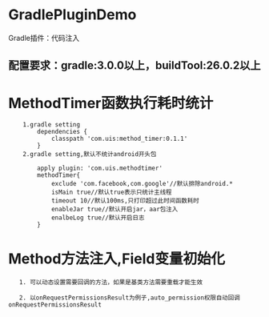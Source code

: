 # GradlePluginDemo
Gradle插件：代码注入

## 配置要求：gradle:3.0.0以上，buildTool:26.0.2以上

# MethodTimer函数执行耗时统计
        1.gradle setting
            dependencies {
                classpath 'com.uis:method_timer:0.1.1'
            }
        2.gradle setting,默认不统计android开头包
       
            apply plugin: 'com.uis.methodtimer'
            methodTimer{
                exclude 'com.facebook,com.google'//默认排除android.*
                isMain true//默认true表示只统计主线程
                timeout 10//默认100ms,只打印超过此时间函数耗时
                enableJar true//默认开启jar，aar包注入
                enalbeLog true//默认开启日志
            }
# Method方法注入,Field变量初始化
       1. 可以动态设置需要回调的方法，如果是基类方法需要重载才能生效
    
       2. 以onRequestPermissionsResult为例子,auto_permission权限自动回调onRequestPermissionsResult
